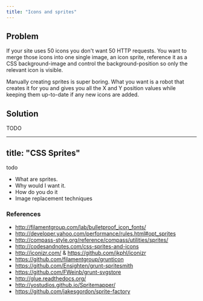 ```yaml
---
title: "Icons and sprites"
---
```


## Problem

If your site uses 50 icons you don't want 50 HTTP requests. You want to merge those icons into one single image, an icon sprite, reference it as a CSS background-image and control the background-position so only the relevant icon is visible.

Manually creating sprites is super boring. What you want is a robot that creates it for you and gives you all the X and Y position values while keeping them up-to-date if any new icons are added.

## Solution

TODO

---
title: "CSS Sprites"
---

todo

- What are sprites.
- Why would I want it.
- How do you do it
- Image replacement techniques

### References

- http://filamentgroup.com/lab/bulletproof_icon_fonts/
- http://developer.yahoo.com/performance/rules.html#opt_sprites
- http://compass-style.org/reference/compass/utilities/sprites/
- http://codesandnotes.com/css-sprites-and-icons
- http://iconizr.com/ & https://github.com/jkphl/iconizr
- https://github.com/filamentgroup/grunticon
- https://github.com/Ensighten/grunt-spritesmith
- https://github.com/FWeinb/grunt-svgstore
- http://glue.readthedocs.org/
- http://yostudios.github.io/Spritemapper/
- https://github.com/jakesgordon/sprite-factory
